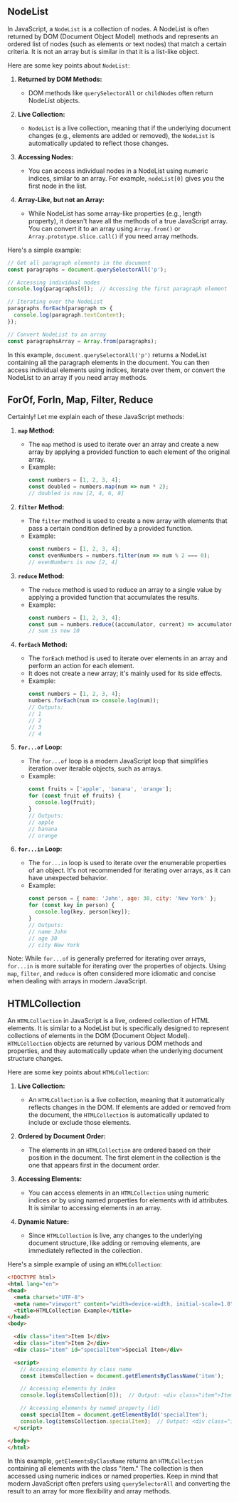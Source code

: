 ## NodeList

In JavaScript, a `NodeList` is a collection of nodes. A NodeList is often returned by DOM (Document Object Model) methods and represents an ordered list of nodes (such as elements or text nodes) that match a certain criteria. It is not an array but is similar in that it is a list-like object.

Here are some key points about `NodeList`:

1. **Returned by DOM Methods:**
   - DOM methods like `querySelectorAll` or `childNodes` often return NodeList objects.

2. **Live Collection:**
   - `NodeList` is a live collection, meaning that if the underlying document changes (e.g., elements are added or removed), the `NodeList` is automatically updated to reflect those changes.

3. **Accessing Nodes:**
   - You can access individual nodes in a NodeList using numeric indices, similar to an array. For example, `nodeList[0]` gives you the first node in the list.

4. **Array-Like, but not an Array:**
   - While NodeList has some array-like properties (e.g., length property), it doesn't have all the methods of a true JavaScript array. You can convert it to an array using `Array.from()` or `Array.prototype.slice.call()` if you need array methods.

Here's a simple example:

```javascript
// Get all paragraph elements in the document
const paragraphs = document.querySelectorAll('p');

// Accessing individual nodes
console.log(paragraphs[0]);  // Accessing the first paragraph element

// Iterating over the NodeList
paragraphs.forEach(paragraph => {
  console.log(paragraph.textContent);
});

// Convert NodeList to an array
const paragraphsArray = Array.from(paragraphs);
```

In this example, `document.querySelectorAll('p')` returns a NodeList containing all the paragraph elements in the document. You can then access individual elements using indices, iterate over them, or convert the NodeList to an array if you need array methods.

## ForOf, ForIn, Map, Filter, Reduce

Certainly! Let me explain each of these JavaScript methods:

1. **`map` Method:**
   - The `map` method is used to iterate over an array and create a new array by applying a provided function to each element of the original array.
   - Example:
     ```javascript
     const numbers = [1, 2, 3, 4];
     const doubled = numbers.map(num => num * 2);
     // doubled is now [2, 4, 6, 8]
     ```

2. **`filter` Method:**
   - The `filter` method is used to create a new array with elements that pass a certain condition defined by a provided function.
   - Example:
     ```javascript
     const numbers = [1, 2, 3, 4];
     const evenNumbers = numbers.filter(num => num % 2 === 0);
     // evenNumbers is now [2, 4]
     ```

3. **`reduce` Method:**
   - The `reduce` method is used to reduce an array to a single value by applying a provided function that accumulates the results.
   - Example:
     ```javascript
     const numbers = [1, 2, 3, 4];
     const sum = numbers.reduce((accumulator, current) => accumulator + current, 0);
     // sum is now 10
     ```

4. **`forEach` Method:**
   - The `forEach` method is used to iterate over elements in an array and perform an action for each element.
   - It does not create a new array; it's mainly used for its side effects.
   - Example:
     ```javascript
     const numbers = [1, 2, 3, 4];
     numbers.forEach(num => console.log(num));
     // Outputs:
     // 1
     // 2
     // 3
     // 4
     ```

5. **`for...of` Loop:**
   - The `for...of` loop is a modern JavaScript loop that simplifies iteration over iterable objects, such as arrays.
   - Example:
     ```javascript
     const fruits = ['apple', 'banana', 'orange'];
     for (const fruit of fruits) {
       console.log(fruit);
     }
     // Outputs:
     // apple
     // banana
     // orange
     ```

6. **`for...in` Loop:**
   - The `for...in` loop is used to iterate over the enumerable properties of an object. It's not recommended for iterating over arrays, as it can have unexpected behavior.
   - Example:
     ```javascript
     const person = { name: 'John', age: 30, city: 'New York' };
     for (const key in person) {
       console.log(key, person[key]);
     }
     // Outputs:
     // name John
     // age 30
     // city New York
     ```

Note: While `for...of` is generally preferred for iterating over arrays, `for...in` is more suitable for iterating over the properties of objects. Using `map`, `filter`, and `reduce` is often considered more idiomatic and concise when dealing with arrays in modern JavaScript.


## HTMLCollection

An `HTMLCollection` in JavaScript is a live, ordered collection of HTML elements. It is similar to a NodeList but is specifically designed to represent collections of elements in the DOM (Document Object Model). `HTMLCollection` objects are returned by various DOM methods and properties, and they automatically update when the underlying document structure changes.

Here are some key points about `HTMLCollection`:

1. **Live Collection:**
   - An `HTMLCollection` is a live collection, meaning that it automatically reflects changes in the DOM. If elements are added or removed from the document, the `HTMLCollection` is automatically updated to include or exclude those elements.

2. **Ordered by Document Order:**
   - The elements in an `HTMLCollection` are ordered based on their position in the document. The first element in the collection is the one that appears first in the document order.

3. **Accessing Elements:**
   - You can access elements in an `HTMLCollection` using numeric indices or by using named properties for elements with id attributes. It is similar to accessing elements in an array.

4. **Dynamic Nature:**
   - Since `HTMLCollection` is live, any changes to the underlying document structure, like adding or removing elements, are immediately reflected in the collection.

Here's a simple example of using an `HTMLCollection`:

```html
<!DOCTYPE html>
<html lang="en">
<head>
  <meta charset="UTF-8">
  <meta name="viewport" content="width=device-width, initial-scale=1.0">
  <title>HTMLCollection Example</title>
</head>
<body>

  <div class="item">Item 1</div>
  <div class="item">Item 2</div>
  <div class="item" id="specialItem">Special Item</div>

  <script>
    // Accessing elements by class name
    const itemsCollection = document.getElementsByClassName('item');

    // Accessing elements by index
    console.log(itemsCollection[0]);  // Output: <div class="item">Item 1</div>

    // Accessing elements by named property (id)
    const specialItem = document.getElementById('specialItem');
    console.log(itemsCollection.specialItem);  // Output: <div class="item" id="specialItem">Special Item</div>
  </script>

</body>
</html>
```

In this example, `getElementsByClassName` returns an `HTMLCollection` containing all elements with the class "item." The collection is then accessed using numeric indices or named properties. Keep in mind that modern JavaScript often prefers using `querySelectorAll` and converting the result to an array for more flexibility and array methods.